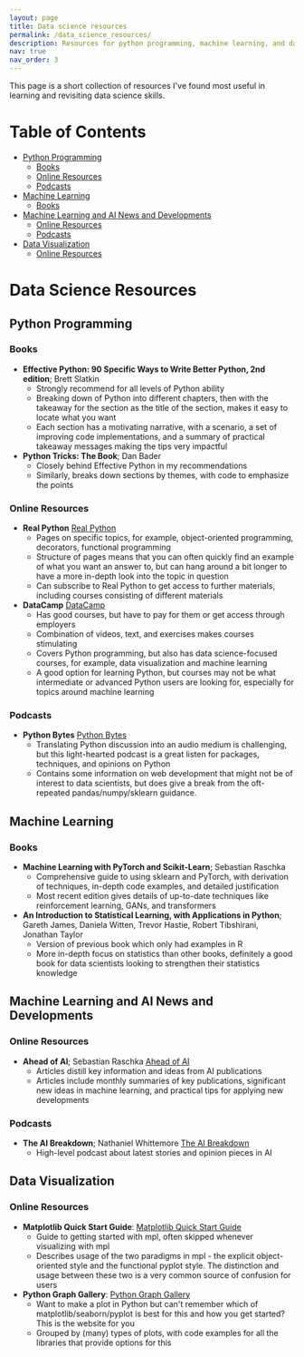 ```yaml
---
layout: page
title: Data science resources
permalink: /data_science_resources/
description: Resources for python programming, machine learning, and data visualization
nav: true
nav_order: 3
---
```


This page is a short collection of resources I've found most useful in learning and revisiting data science skills.

# Table of Contents

- [Python Programming](#python-programming)
  - [Books](#books)
  - [Online Resources](#online-resources)
  - [Podcasts](#podcasts)
- [Machine Learning](#machine-learning)
  - [Books](#books-1)
- [Machine Learning and AI News and Developments](#machine-learning-and-ai-news-and-developments)
  - [Online Resources](#online-resources)
  - [Podcasts](#podcasts-1)
- [Data Visualization](#data-visualization)
  - [Online Resources](#online-resources-2)

# Data Science Resources

## Python Programming

### Books
- **Effective Python: 90 Specific Ways to Write Better Python, 2nd edition**; Brett Slatkin
	- Strongly recommend for all levels of Python ability
	- Breaking down of Python into different chapters, then with the takeaway for the section as the title of the section, makes it easy to locate what you want
	- Each section has a motivating narrative, with a scenario, a set of improving code implementations, and a summary of practical takeaway messages making the tips very impactful
- **Python Tricks: The Book**; Dan Bader
	- Closely behind Effective Python in my recommendations
	- Similarly, breaks down sections by themes, with code to emphasize the points

### Online Resources
- **Real Python** [Real Python](https://realpython.com/)
	- Pages on specific topics, for example, object-oriented programming, decorators, functional programming
	- Structure of pages means that you can often quickly find an example of what you want an answer to, but can hang around a bit longer to have a more in-depth look into the topic in question
	- Can subscribe to Real Python to get access to further materials, including courses consisting of different materials 
- **DataCamp** [DataCamp](https://www.datacamp.com/)
	- Has good courses, but have to pay for them or get access through employers
	- Combination of videos, text, and exercises makes courses stimulating
	- Covers Python programming, but also has data science-focused courses, for example, data visualization and machine learning
	- A good option for learning Python, but courses may not be what intermediate or advanced Python users are looking for, especially for topics around machine learning

### Podcasts
- **Python Bytes** [Python Bytes](https://open.spotify.com/show/5o8820UB982QGwS4GYMGx9)
	- Translating Python discussion into an audio medium is challenging, but this light-hearted podcast is a great listen for packages, techniques, and opinions on Python
	- Contains some information on web development that might not be of interest to data scientists, but does give a break from the oft-repeated pandas/numpy/sklearn guidance.

## Machine Learning

### Books
- **Machine Learning with PyTorch and Scikit-Learn**; Sebastian Raschka
	- Comprehensive guide to using sklearn and PyTorch, with derivation of techniques, in-depth code examples, and detailed justification
	- Most recent edition gives details of up-to-date techniques like reinforcement learning, GANs, and transformers
- **An Introduction to Statistical Learning, with Applications in Python**; Gareth James, Daniela Witten, Trevor Hastie, Robert Tibshirani, Jonathan Taylor
	- Version of previous book which only had examples in R
	- More in-depth focus on statistics than other books, definitely a good book for data scientists looking to strengthen their statistics knowledge

## Machine Learning and AI News and Developments

### Online Resources
- **Ahead of AI**; Sebastian Raschka [Ahead of AI](https://magazine.sebastianraschka.com/)
	- Articles distill key information and ideas from AI publications
	- Articles include monthly summaries of key publications, significant new ideas in machine learning, and practical tips for applying new developments

### Podcasts
- **The AI Breakdown**; Nathaniel Whittemore [The AI Breakdown](https://open.spotify.com/show/7gKwwMLFLc6RmjmRpbMtEO)
	- High-level podcast about latest stories and opinion pieces in AI

## Data Visualization

### Online Resources
- **Matplotlib Quick Start Guide**: [Matplotlib Quick Start Guide](https://matplotlib.org/stable/users/explain/quick_start.html)
	- Guide to getting started with mpl, often skipped whenever visualizing with mpl
	- Describes usage of the two paradigms in mpl - the explicit object-oriented style and the functional pyplot style. The distinction and usage between these two is a very common source of confusion for users
- **Python Graph Gallery**: [Python Graph Gallery](https://python-graph-gallery.com/)
	- Want to make a plot in Python but can't remember which of matplotlib/seaborn/pyplot is best for this and how you get started? This is the website for you
	- Grouped by (many) types of plots, with code examples for all the libraries that provide options for this
